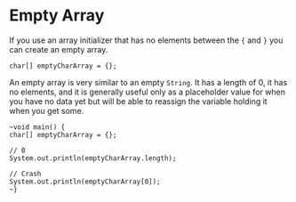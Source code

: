 # Empty Array

If you use an array initializer that has no elements between the `{` and `}`
you can create an empty array.

```java,no_run
char[] emptyCharArray = {};
```

An empty array is very similar to an empty `String`. It has a length of 0, it has no elements,
and it is generally useful only as a placeholder value for when you have no data yet but will
be able to reassign the variable holding it when you get some.

```java,panics
~void main() {
char[] emptyCharArray = {};

// 0
System.out.println(emptyCharArray.length);

// Crash
System.out.println(emptyCharArray[0]);
~}
```